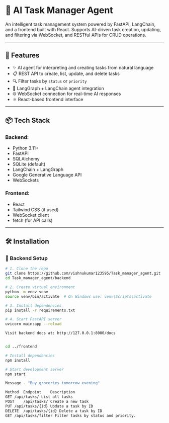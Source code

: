 # 🧠 AI Task Manager Agent

An intelligent task management system powered by FastAPI, LangChain, and a frontend built with React. Supports AI-driven task creation, updating, and filtering via WebSocket, and RESTful APIs for CRUD operations.

---

## 🚀 Features

- ✨ AI agent for interpreting and creating tasks from natural language
- 📋 REST API to create, list, update, and delete tasks
- 🔍 Filter tasks by `status` or `priority`
- 🧠 LangGraph + LangChain agent integration
- 🌐 WebSocket connection for real-time AI responses
- ⚛️ React-based frontend interface

---

## 📦 Tech Stack

### Backend:
- Python 3.11+
- FastAPI
- SQLAlchemy
- SQLite (default)
- LangChain + LangGraph
- Google Generative Language API
- WebSockets

### Frontend:
- React
- Tailwind CSS (if used)
- WebSocket client
- fetch (for API calls)

---

## 🛠️ Installation

### 🐍 Backend Setup

```bash
# 1. Clone the repo
git clone https://github.com/vishnukumar123595/Task_manager_agent.git
cd Task_manager_agent/backend

# 2. Create virtual environment
python -m venv venv
source venv/bin/activate  # On Windows use: venv\Scripts\activate

# 3. Install dependencies
pip install -r requirements.txt

# 4. Start FastAPI server
uvicorn main:app --reload

Visit backend docs at: http://127.0.0.1:8000/docs


cd ../frontend

# Install dependencies
npm install

# Start development server
npm start

Message - "Buy groceries tomorrow evening"

Method	Endpoint	Description
GET	/api/tasks/	List all tasks
POST	/api/tasks/	Create a new task
PUT	/api/tasks/{id}	Update a task by ID
DELETE	/api/tasks/{id}	Delete a task by ID
GET	/api/tasks/filter Filter tasks by status and priority.

